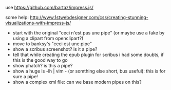 use https://github.com/bartaz/impress.js/

some help: http://www.1stwebdesigner.com/css/creating-stunning-visualizations-with-impress-js/

- start with the original "ceci n'est pas une pipe" (or maybe use a fake by using a clipart from openclipart?)
- move to banksy's "ceci est une pipe"
- show a scribus screenshot? is it a pipe?
- tell that while creating the epub plugin for scribus i had some doubts, if this is the good way to go
- show phatch? is this a pipe?
- show a huge ls -lh | vim - (or somthing else short, bus useful): this is for sure a pipe!
- show a complex xml file: can we base modern pipes on this?
